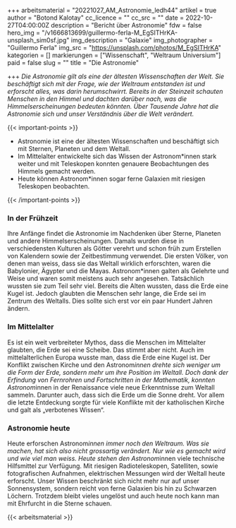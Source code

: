 +++
arbeitsmaterial = "20221027_AM_Astronomie_ledh44"
artikel = true
author = "Botond Kalotay"
cc_licence = ""
cc_src = ""
date = 2022-10-27T04:00:00Z
description = "Bericht über Astronomie"
fdw = false
hero_img = "/v1666813699/guillermo-ferla-M_EgSITHrKA-unsplash_sim0sf.jpg"
img_description = "Galaxie"
img_photographer = "Guillermo Ferla"
img_src = "https://unsplash.com/photos/M_EgSITHrKA"
kategorien = []
markierungen = ["Wissenschaft", "Weltraum Universium"]
paid = false
slug = ""
title = "Die Astronomie"

+++
_Die Astronomie gilt als eine der ältesten Wissenschaften der Welt. Sie beschäftigt sich mit der Frage, wie der Weltraum entstanden ist und erforscht alles, was darin herumschwirrt. Bereits in der Steinzeit schauten Menschen in den Himmel und dachten darüber nach, was die Himmelserscheinungen bedeuten könnten. Über Tausende Jahre hat die Astronomie sich und unser Verständnis über die Welt verändert._

{{< important-points >}} 



<ul>

<li>Astronomie ist eine der ältesten Wissenschaften und beschäftigt sich mit Sternen, Planeten und dem Weltall.</li>

<li>Im Mittelalter entwickelte sich das Wissen der Astronom*innen stark weiter und mit Teleskopen konnten genauere Beobachtungen des Himmels gemacht werden.</li>

<li>Heute können Astronom*innen sogar ferne Galaxien mit riesigen Teleskopen beobachten.</li>

</ul> {{< /important-points >}}

### In der Frühzeit

Ihre Anfänge findet die Astronomie im Nachdenken über Sterne, Planeten und andere Himmelserscheinungen. Damals wurden diese in verschiedensten Kulturen als Götter verehrt und schon früh zum Erstellen von Kalendern sowie der Zeitbestimmung verwendet. Die ersten Völker, von denen man weiss, dass sie das Weltall wirklich erforschten, waren die Babylonier, Ägypter und die Mayas. Astronom*innen galten als Gelehrte und Weise und waren somit meistens auch sehr angesehen. Tatsächlich wussten sie zum Teil sehr viel. Bereits die Alten wussten, dass die Erde eine Kugel ist. Jedoch glaubten die Menschen sehr lange, die Erde sei im Zentrum des Weltalls. Dies sollte sich erst vor ein paar Hundert Jahren ändern.

### Im Mittelalter

Es ist ein weit verbreiteter Mythos, dass die Menschen im Mittelalter glaubten, die Erde sei eine Scheibe. Das stimmt aber nicht. Auch im mittelalterlichen Europa wusste man, dass die Erde eine Kugel ist. Der Konflikt zwischen Kirche und den Astronom*innen drehte sich weniger um die Form der Erde, sondern mehr um ihre Position im Weltall. Doch dank der Erfindung von Fernrohren und Fortschritten in der Mathematik, konnten Astronom*innen in der Renaissance viele neue Erkenntnisse zum Weltall sammeln. Darunter auch, dass sich die Erde um die Sonne dreht. Vor allem die letzte Entdeckung sorgte für viele Konflikte mit der katholischen Kirche und galt als „verbotenes Wissen“.

### Astronomie heute

Heute erforschen Astronom*innen immer noch den Weltraum. Was sie machen, hat sich also nicht grossartig verändert. Nur wie es gemacht wird und wie viel man weiss. Heute stehen den Astronom*innen viele technische Hilfsmittel zur Verfügung. Mit riesigen Radioteleskopen, Satelliten, sowie fotografischen Aufnahmen, elektrischen Messungen wird der Weltall heute erforscht. Unser Wissen beschränkt sich nicht mehr nur auf unser Sonnensystem, sondern reicht von ferne Galaxien bis hin zu Schwarzen Löchern. Trotzdem bleibt vieles ungelöst und auch heute noch kann man mit Ehrfurcht in die Sterne schauen.



 {{< arbeitsmaterial >}} 
